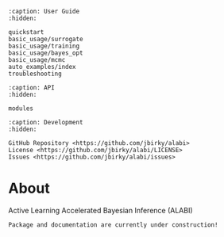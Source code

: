 ```{toctree}
:caption: User Guide
:hidden:

quickstart
basic_usage/surrogate
basic_usage/training
basic_usage/bayes_opt
basic_usage/mcmc
auto_examples/index
troubleshooting
```

```{toctree}
:caption: API
:hidden:

modules
```

```{toctree}
:caption: Development
:hidden:

GitHub Repository <https://github.com/jbirky/alabi>
License <https://github.com/jbirky/alabi/LICENSE>
Issues <https://github.com/jbirky/alabi/issues>
```

<!-- ------------------------------------------------------------------------ -->

# About

Active Learning Accelerated Bayesian Inference (ALABI)

```{warning}
Package and documentation are currently under construction!
```

<!-- sphinx-apidoc -o source ../../alabi -->
<!-- sphinx-build -b html source build; make html -->